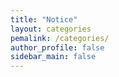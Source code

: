 ```yaml
---
title: "Notice"
layout: categories
pemalink: /categories/
author_profile: false
sidebar_main: false
---
```


